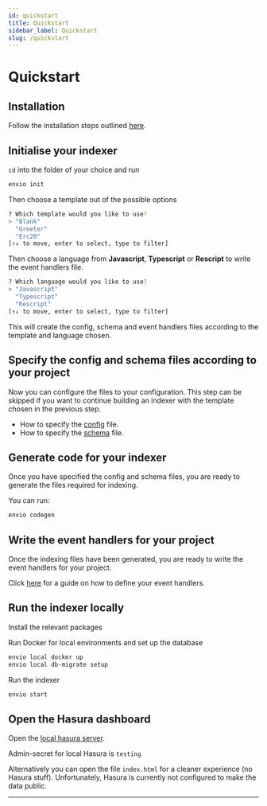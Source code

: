 ```yaml
---
id: quickstart
title: Quickstart
sidebar_label: Quickstart
slug: /quickstart
---
```


# Quickstart

## Installation

Follow the installation steps outlined [<ins>here</ins>](./installation).

## Initialise your indexer

`cd` into the folder of your choice and run

```bash
envio init
```

Then choose a template out of the possible options

```bash
? Which template would you like to use?
> "Blank"
  "Greeter"
  "Erc20"
[↑↓ to move, enter to select, type to filter]
```

Then choose a language from **Javascript**, **Typescript** or **Rescript** to write the event handlers file.

```bash
? Which language would you like to use?
> "Javascript"
  "Typescript"
  "Rescript"
[↑↓ to move, enter to select, type to filter]
```

This will create the config, schema and event handlers files according to the template and language chosen.

## Specify the config and schema files according to your project

Now you can configure the files to your configuration.
This step can be skipped if you want to continue building an indexer with the template chosen in the previous step.

- How to specify the [<ins>config</ins>](./configuration-file) file.
- How to specify the [<ins>schema</ins>](./schema) file.

## Generate code for your indexer

Once you have specified the config and schema files, you are ready to generate the files required for indexing.

You can run:

```bash
envio codegen
```

## Write the event handlers for your project

Once the indexing files have been generated, you are ready to write the event handlers for your project.

Click [<ins>here</ins>](./event-handlers) for a guide on how to define your event handlers.

## Run the indexer locally

Install the relevant packages


Run Docker for local environments and set up the database
```bash
envio local docker up
envio local db-migrate setup

```

Run the indexer

```bash
envio start
```

## Open the Hasura dashboard

<!-- ```bash
pnpm open-dashboard
``` -->

<!-- todo, swap the bellow command with above -->

Open the [<ins>local hasura server</ins>](http://localhost:8080/console).

Admin-secret for local Hasura is `testing`

Alternatively you can open the file `index.html` for a cleaner experience (no Hasura stuff). Unfortunately, Hasura is currently not configured to make the data public.

---
